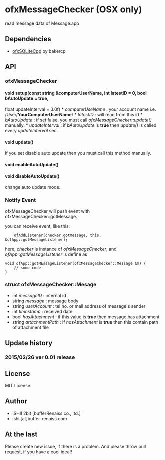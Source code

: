 # ofxMessageChecker (OSX only)

read message data of Message.app

## Dependencies

* [ofxSQLiteCpp](https://github.com/bakercp/ofxSQLiteCpp) by bakercp

## API

### ofxMessageChecker

#### void setup(const string &computerUserName, int latestID = 0, bool bAutoUpdate = true, 

float updateInterval = 3.0f)
	* _computerUseName_ : your account name i.e. /User/**YourComputerUserName**/
	* _latestID_ : will read from this id
	* _bAutoUpdate_ : if set false, you must call *ofxMessageChecker::update()* manually.
	* _updateInterval_ : if _bAutoUpdate_ is **true** then *update()* is called every _updateInterval_ sec.

#### void update()

if you set disable auto update then you must call this method manually.

#### void enableAutoUpdate()
#### void disableAutoUpdate()

change auto update mode.

### Notify Event

ofxMessageChecker will push event with ofxMessageChecker::gotMessage.

you can receive event, like this:

```
    ofAddListener(checker.gotMessage, this, &ofApp::gotMessageListener);
```

here, *checker* is instance of _ofxMessageChecker_, and _ofApp::gotMessageListener_ is define as

```
void ofApp::gotMEssageListener(ofxMessageChecker::Message &m) {
	// some code
}
```

### struct ofxMessageChecker::Mesage

* int _messageID_ : internal id
* string _message_ : message body
* string _userAccount_ : tel no. or mail address of message's sender
* int _timestamp_ : received date
* bool _hasAttachment_ : if this value is **true** then message has attachment
* string _attachmentPath_ : if _hasAttachment_ is **true** then this contain path of attachment file


## Update history

### 2015/02/26 ver 0.01 release

## License

MIT License.

## Author

* ISHII 2bit [bufferRenaiss co., ltd.]
* ishii[at]buffer-renaiss.com

## At the last

Please create new issue, if there is a problem.
And please throw pull request, if you have a cool idea!!